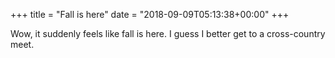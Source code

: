 +++
title = "Fall is here"
date = "2018-09-09T05:13:38+00:00"
+++

Wow, it suddenly feels like fall is here. I guess I better get to a cross-country meet.
			
